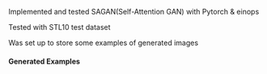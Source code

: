 Implemented and tested SAGAN(Self-Attention GAN) with Pytorch & einops

Tested with STL10 test dataset

Was set up to store some examples of generated images

#### Generated Examples

